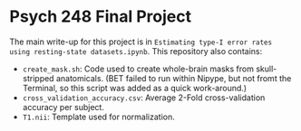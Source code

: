 # Psych 248 Final Project

The main write-up for this project is in `Estimating type-I error rates using resting-state datasets.ipynb`. This repository also contains:

* `create_mask.sh`: Code used to create whole-brain masks from skull-stripped anatomicals. (BET failed to run within Nipype, but not fromt the Terminal, so this script was added as a quick work-around.)
* `cross_validation_accuracy.csv`: Average 2-Fold cross-validation accuracy per subject.
* `T1.nii`: Template used for normalization.